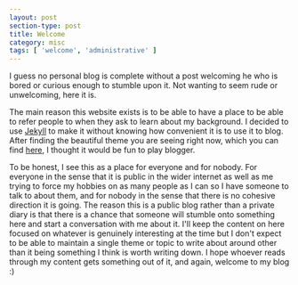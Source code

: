 ```yaml
---
layout: post
section-type: post
title: Welcome
category: misc
tags: [ 'welcome', 'administrative' ]
---
```


I guess no personal blog is complete without a post welcoming he who is bored or curious enough to stumble upon it. Not wanting to seem rude or unwelcoming, here it is. 

The main reason this website exists is to be able to have a place to be able to refer people to when they ask to learn about my background. I decided to use [Jekyll](https://jekyllrb.com/) to make it without knowing how convenient it is to use it to blog. After finding the beautiful theme you are seeing right now, which you can find [here](https://le4ker.github.io/personal-jekyll-theme/), I thought it would be fun to play blogger.

To be honest, I see this as a place for everyone and for nobody. For everyone in the sense that it is public in the wider internet as well as me trying to force my hobbies on as many people as I can so I have someone to talk to about them, and for nobody in the sense that there is no cohesive direction it is going. The reason this is a public blog rather than a private diary is that there is a chance that someone will stumble onto something here and start a conversation with me about it. I'll keep the content on here focused on whatever is genuinely interesting at the time but I don't expect to be able to maintain a single theme or topic to write about around other than it being something I think is worth writing down. I hope whoever reads through my content gets something out of it, and again, welcome to my blog :)